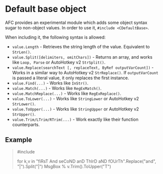 # Default base object

AFC provides an experimental module which adds some object syntax sugar to non-object values.
In order to use it, `#include <CDefaultBase>`.

When including it, the following syntax is allowed:

* `value.Length` - Retrieves the string length of the value. Equivalent to `StrLen()`.
* `value.Split([delimiters, omitChars])` - Returns an array, and works like `Loop, Parse` or AutoHotkey v2 `StrSplit()`.
* `value.Replace(searchText [, replaceText, ByRef outputVarCount])` - Works in a similar way to AutoHotkey v2 `StrReplace()`. If `outputVarCount` is passed a literal value, it only replaces the first instance.
* `value.Find(...)` - Works like `InStr()`.
* `value.Match(...)` - Works like `RegExMatch()`.
* `value.MatchReplace(...)` - Works like `RegExReplace()`.
* `value.ToLower(...)` - Works like `StringLower` or AutoHotkey v2 `StrLower()`.
* `value.ToUpper(...)` - Works like `StringUpper` or AutoHotkey v2 `StrUpper()`.
* `value.Trim/LTrim/RTrim(...)` - Work exactly like their function counterparts.

## Example

> #include <CDefaultBase>
> 
> for k,v in "fiRsT And seCoND anD ThIrD aND fOUrTh".Replace("and", "|").Split("|")
>     MsgBox % v.Trim().ToUpper("T")
